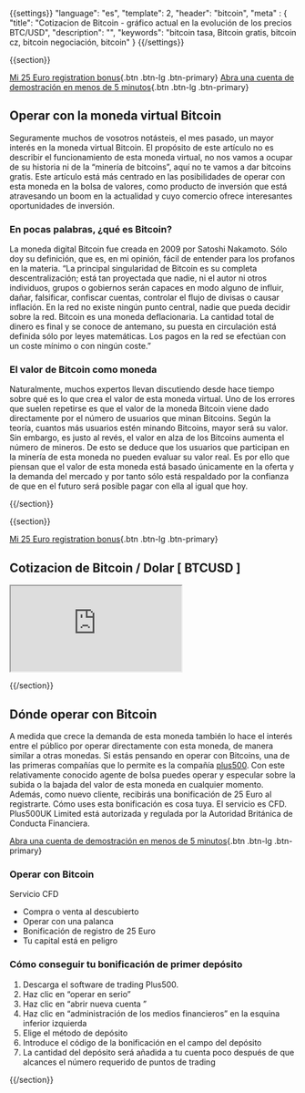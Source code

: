 {{settings}}
  "language": "es",
  "template": 2,
  "header": "bitcoin",
  "meta" : {
    "title": "Cotizacion de Bitcoin - gráfico actual en la evolución de los precios BTC/USD",
    "description": "",
    "keywords": "bitcoin tasa, Bitcoin gratis, bitcoin cz, bitcoin negociación, bitcoin"
  }
{{/settings}}

{{section}}

[Mi 25 Euro registration bonus](http://www.plus500.com/es/StartTrading.aspx?id=66349&pl=2){.btn .btn-lg .btn-primary} [Abra una cuenta de demostración en menos de 5 minutos](http://www.plus500.com/es/StartTrading.aspx?id=66349&pl=2){.btn .btn-lg .btn-primary}

## Operar con la moneda virtual Bitcoin

Seguramente muchos de vosotros notásteis, el mes pasado, un mayor interés en la moneda virtual Bitcoin. El propósito de este artículo no es describir el funcionamiento de esta moneda virtual, no nos vamos a ocupar de su historia ni de la “minería de bitcoins”, aquí no te vamos a dar bitcoins gratis. Este artículo está más centrado en las posibilidades de operar con esta moneda en la bolsa de valores, como producto de inversión que está atravesando un boom en la actualidad y cuyo comercio ofrece interesantes oportunidades de inversión. 

### En pocas palabras, ¿qué es Bitcoin?

La moneda digital Bitcoin fue creada en 2009 por Satoshi Nakamoto. Sólo doy su definición, que es, en mi opinión, fácil de entender para los profanos en la materia. “La principal singularidad de Bitcoin es su completa descentralización; está tan proyectada que nadie, ni el autor ni otros individuos, grupos o gobiernos serán capaces en modo alguno de influir, dañar, falsificar, confiscar cuentas, controlar el flujo de divisas o causar inflación. En la red no existe ningún punto central, nadie que pueda decidir sobre la red. Bitcoin es una moneda deflacionaria. La cantidad total de dinero es final y se conoce de antemano, su puesta en circulación está definida sólo por leyes matemáticas. Los pagos en la red se efectúan con un coste mínimo o con ningún coste.”

### El valor de Bitcoin como moneda

Naturalmente, muchos expertos llevan discutiendo desde hace tiempo sobre qué es lo que crea el valor de esta moneda virtual. Uno de los errores que suelen repetirse es que el valor de la moneda Bitcoin viene dado directamente por el número de usuarios que minan Bitcoins. Según la teoría, cuantos más usuarios estén minando Bitcoins, mayor será su valor. Sin embargo, es justo al revés, el valor en alza de los Bitcoins aumenta el número de mineros. De esto se deduce que los usuarios que participan en la minería de esta moneda no pueden evaluar su valor real. Es por ello que piensan que el valor de esta moneda está basado únicamente en la oferta y la demanda del mercado y por tanto sólo está respaldado por la confianza de que en el futuro será posible pagar con ella al igual que hoy.

{{/section}}

{{section}}

[Mi 25 Euro registration bonus](http://www.plus500.com/es/StartTrading.aspx?id=66349&pl=2){.btn .btn-lg .btn-primary}

## Cotizacion de Bitcoin / Dolar [ BTCUSD ]

<div class="container kurz">
<a href="http://www.plus500.com/es/StartTrading.aspx?id=66349&tags=Bitcoin&pl=2"></a>
<a href="http://www.plus500.com/es/StartTrading.aspx?id=66349&tags=Bitcoin&pl=2"></a>
<iframe src="http://marketools.plus500.com/Widgets/InstrumentChartContainer?hl=es&cty=ES&id=66349&tags=widg+chart+litecoin&pl=2&instSymb=BTCUSD"></iframe>
</div>

{{/section}}



## Dónde operar con Bitcoin

A medida que crece la demanda de esta moneda también lo hace el interés entre el público por operar directamente con esta moneda, de manera similar a otras monedas. Si estás pensando en operar con Bitcoins, una de las primeras compañías que lo permite es la compañía [plus500](http://www.forexsrovnavac.cz/es/plus500). Con este relativamente conocido agente de bolsa puedes operar y especular sobre la subida o la bajada del valor de esta moneda en cualquier momento. Además, como nuevo cliente, recibirás una bonificación de 25 Euro al registrarte. Cómo uses esta bonificación es cosa tuya. El servicio es CFD. Plus500UK Limited está autorizada y regulada  por la Autoridad Británica de Conducta Financiera.

[Abra una cuenta de demostración en menos de 5 minutos](http://www.plus500.com/es/StartTrading.aspx?id=66349&pl=2){.btn .btn-lg .btn-primary}

### Operar con Bitcoin
Servicio CFD

 * Compra o venta al descubierto
 * Operar con una palanca
 * Bonificación de registro de 25 Euro
 * Tu capital está en peligro


### Cómo conseguir tu bonificación de primer depósito
  1.  Descarga el software de trading Plus500.
  2.  Haz clic en “operar en serio”
  3.  Haz clic en “abrir nueva cuenta ”
  4.  Haz clic en “administración de los medios financieros” en la esquina inferior izquierda
  5.  Elige el método de depósito
  6.  Introduce el código de la bonificación en el campo del depósito
  7.  La cantidad del depósito será añadida a tu cuenta poco después de que alcances el número requerido de puntos de trading

{{/section}}